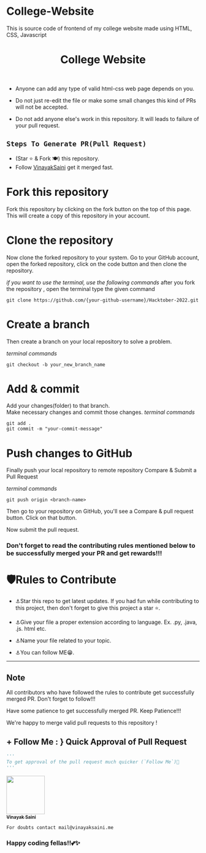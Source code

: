 # College-Website

This is source code of frontend of my college website made using HTML, CSS, Javascript

<div align="center">
<h1> College Website </h1>

<br/>

</div>




- Anyone can add any type of valid html-css web page depends on you.

- Do not just re-edit the file or make some small changes this kind of PRs will not be accepted.

- Do not add anyone else's work in this repository. It will leads to failure of your pull request.





##  `Steps To Generate PR(Pull Request)`

- (Star ⭐ & Fork 🍽️) this repository.
- Follow [VinayakSaini](https://www.github.com/vinayak-2001/) get it merged fast.
# Fork this repository

Fork this repository by clicking on the fork button on the top of this page. This will create a copy of this repository in your account.

# Clone the repository

Now clone the forked repository to your system. Go to your GitHub account, open the forked repository, click on the code button and then clone the repository.

*if you want to use the terminal, use the following commands*
after you fork the repository , open the terminal type the given command
```
git clone https://github.com/{your-github-username}/Hacktober-2022.git

```

# Create a branch

Then create a branch on your local repository to solve a problem.

*terminal commands*
```
git checkout -b your_new_branch_name

```


# Add & commit

Add your changes(folder) to that branch. <br/>
Make necessary changes and commit those changes. 
*terminal commands*
```
git add .
git commit -m "your-commit-message"

```

# Push changes to GitHub

Finally push your local repository to remote repository
Compare & Submit a Pull Request

*terminal commands*
```
git push origin <branch-name>

```

Then go to your repository on GitHub, you'll see a Compare & pull request button. Click on that button.

Now submit the pull request.


### Don't forget to read the contributing rules mentioned below to be successfully merged your PR and get rewards!!!

# 🛡Rules to Contribute
- ⚓Star this repo to get latest updates.
  If you had fun while contributing to this project, then don't forget to give this project a star ⭐.

- ⚓Give your file a proper extension according to language. Ex. .py, .java, .js. html etc.
- ⚓Name your file related to your topic.
- ⚓You can follow ME😁.
-----------------------------------------

## Note
All contributors who have followed the rules to contribute get successfully merged PR. Don't forget to follow!!! 

Have some patience to get successfully merged PR. Keep Patience!!!

We're happy to merge valid pull requests to this repository !












## + Follow Me : } Quick Approval of Pull Request

```py
'''
To get approval of the pull request much quicker (`Follow Me`)🚀
'''
```
<a align="center" href="https://github.com/vinayak-2001"><kbd><img src="https://avatars3.githubusercontent.com/vinayak-2001?size=100" width="100px;" alt=""/></kbd><br /><sub><b>Vinayak Saini</b></sub></a><br />

`For doubts contact mail@vinayaksaini.me`
### Happy coding fellas!!💕✨


